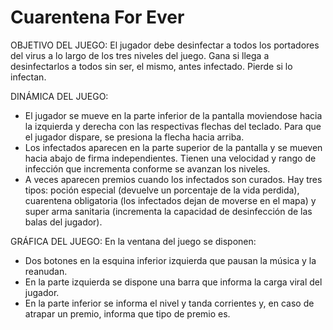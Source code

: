 # Cuarentena For Ever
OBJETIVO DEL JUEGO:
El jugador debe desinfectar a todos los portadores del virus a lo largo de los tres niveles del juego. Gana si llega a desinfectarlos a todos sin ser, el mismo, antes infectado. Pierde si lo infectan.

DINÁMICA DEL JUEGO:
- El jugador se mueve en la parte inferior de la pantalla moviendose hacia la izquierda y derecha con las respectivas flechas del teclado. Para que el jugador dispare, se presiona la flecha hacia arriba. 
- Los infectados aparecen en la parte superior de la pantalla y se mueven hacia abajo de firma independientes. Tienen una velocidad y rango de infección que incrementa conforme se avanzan los niveles.
- A veces aparecen premios cuando los infectados son curados. Hay tres tipos: poción especial (devuelve un porcentaje de la vida perdida), cuarentena obligatoria (los infectados dejan de moverse en el mapa) y super arma sanitaria (incrementa la capacidad de desinfección de las balas del jugador).

GRÁFICA DEL JUEGO:
En la ventana del juego se disponen:
- Dos botones en la esquina inferior izquierda que pausan la música y la reanudan.
- En la parte izquierda se dispone una barra que informa la carga viral del jugador.
- En la parte inferior se informa el nivel y tanda corrientes y, en caso de atrapar un premio, informa que tipo de premio es.
